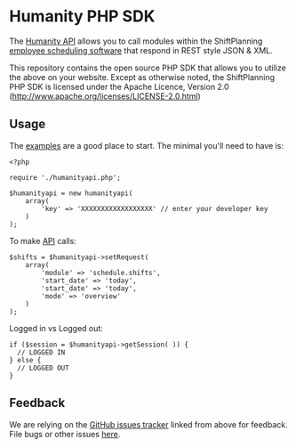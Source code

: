 Humanity PHP SDK
================

The [Humanity API](http://www.humanity.com/api/) allows you to call modules within the ShiftPlanning [employee scheduling software](http://www.humanity.com/) that respond in REST style JSON & XML.

This repository contains the open source PHP SDK that allows you to utilize the
above on your website. Except as otherwise noted, the ShiftPlanning PHP SDK
is licensed under the Apache Licence, Version 2.0
(http://www.apache.org/licenses/LICENSE-2.0.html)


Usage
-----

The [examples][examples] are a good place to start. The minimal you'll need to
have is:

	<?php

	require './humanityapi.php';

	$humanityapi = new humanityapi(
		array(
			'key' => 'XXXXXXXXXXXXXXXXXX' // enter your developer key
		)
	);

To make [API][API] calls:

	$shifts = $humanityapi->setRequest(
		array(
			'module' => 'schedule.shifts',
			'start_date' => 'today',
			'start_date' => 'today',
			'mode' => 'overview'
		)
	);

Logged in vs Logged out:

	if ($session = $humanityapi->getSession( )) {
	  // LOGGED IN
	} else {
	  // LOGGED OUT
	}

[examples]: https://github.com/shiftplanning/PHP-SDK/tree/master/examples/
[API]: http://www.humanity.com/api/


Feedback
--------

We are relying on the [GitHub issues tracker][issues] linked from above for
feedback. File bugs or other issues [here][issues].

[issues]: http://github.com/shiftplanning/PHP-SDK/issues
